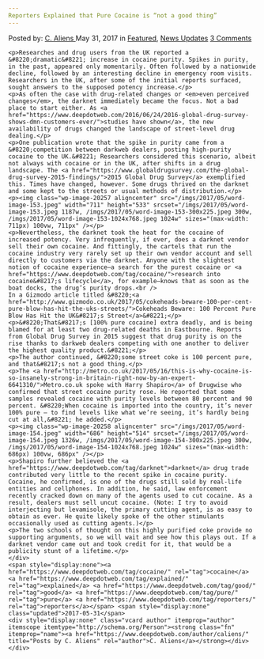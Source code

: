 ```yaml
---
Reporters Explained that Pure Cocaine is “not a good thing”
---
```

<article class="post-listing post-20247 post type-post status-publish format-standard has-post-thumbnail hentry  tag-cocaine tag-explained tag-good tag-pure tag-reporters">
    <div class="post-inner">
        <span>Posted by: <a href="https://www.deepdotweb.com/author/caliens/" title="">C. Aliens </a></span>
    <span>May 31, 2017</span>
    <span>in <a href="https://www.deepdotweb.com/category/deepdot-news/" rel="category tag">Featured</a>, <a href="https://www.deepdotweb.com/category/news-updates/" rel="category tag">News Updates</a></span>
    <span><a href="https://www.deepdotweb.com/2017/05/31/reporters-explained-pure-cocaine-not-good-thing/#comments">3 Comments</a></span>
    </p>
    <div class="clear"></div>
    
    <p>Researches and drug users from the UK reported a &#8220;dramatic&#8221; increase in cocaine purity. Spikes in purity, in the past, appeared only momentarily. Often followed by a nationwide decline, followed by an interesting decline in emergency room visits. Researchers in the UK, after some of the initial reports surfaced, sought answers to the supposed potency increase.</p>
    <p>As often the case with drug-related changes or <em>even perceived changes</em>, the darknet immediately became the focus. Not a bad place to start either. As <a href="https://www.deepdotweb.com/2016/06/24/2016-global-drug-survey-shows-dmn-customers-ever/">studies have shown</a>, the new availability of drugs changed the landscape of street-level drug dealing.</p>
    <p>One publication wrote that the spike in purity came from a &#8220;competition between darkweb dealers, posting high-purity cocaine to the UK.&#8221; Researchers considered this scenario, albeit not always with cocaine or in the UK, after shifts in a drug landscape. The <a href="https://www.globaldrugsurvey.com/the-global-drug-survey-2015-findings/">2015 Global Drug Survey</a> exemplified this. Times have changed, however. Some drugs thrived on the darknet and some kept to the streets or usual methods of distribution.</p>
    <p><img class="wp-image-20257 aligncenter" src="/imgs/2017/05/word-image-153.jpeg" width="711" height="533" srcset="/imgs/2017/05/word-image-153.jpeg 1187w, /imgs/2017/05/word-image-153-300x225.jpeg 300w, /imgs/2017/05/word-image-153-1024x768.jpeg 1024w" sizes="(max-width: 711px) 100vw, 711px" /></p>
    <p>Nevertheless, the darknet took the heat for the cocaine of increased potency. Very infrequently, if ever, does a darknet vendor sell their own cocaine. And fittingly, the cartels that run the cocaine industry very rarely set up their own vendor account and sell directly to customers via the darknet. Anyone with the slightest notion of cocaine experience—a search for the purest cocaine or <a href="https://www.deepdotweb.com/tag/cocaine/">research into cocaine&#8217;s lifecycle</a>, for example—knows that as soon as the boat docks, the drug’s purity drops.<br />
    In a Gizmodo article titled &#8220;<a href="http://www.gizmodo.co.uk/2017/05/cokeheads-beware-100-per-cent-pure-blow-has-hit-the-uks-streets/">Cokeheads Beware: 100 Percent Pure Blow Has Hit the UK&#8217;s Street</a>&#8221;</p>
    <p>&#8220;That&#8217;s [100% pure cocaine] extra deadly, and is being blamed for at least two drug-related deaths in Eastbourne. Reports from Global Drug Survey in 2015 suggest that drug purity is on the rise thanks to darkweb dealers competing with one another to deliver the highest quality product.&#8221;</p>
    <p>The author continued, &#8220;some street coke is 100 percent pure, and that&#8217;s not a good thing.</p>
    <p>The <a href="http://metro.co.uk/2017/05/16/this-is-why-cocaine-is-so-insanely-strong-in-britain-right-now-by-an-expert-6641310/">Metro.co.uk spoke with Harry Shapiro</a> of Drugwise who confirmed that street cocaine purity rose. He reported that some samples revealed cocaine with purity levels between 80 percent and 90 percent. &#8220;When cocaine is imported into the country, it’s never 100% pure – to find levels like what we’re seeing, it’s hardly being cut at all,&#8221; he added.</p>
    <p><img class="wp-image-20258 aligncenter" src="/imgs/2017/05/word-image-154.jpeg" width="686" height="514" srcset="/imgs/2017/05/word-image-154.jpeg 1326w, /imgs/2017/05/word-image-154-300x225.jpeg 300w, /imgs/2017/05/word-image-154-1024x768.jpeg 1024w" sizes="(max-width: 686px) 100vw, 686px" /></p>
    <p>Shapiro further believed the <a href="https://www.deepdotweb.com/tag/darknet">darknet</a> drug trade contributed very little to the recent spike in cocaine purity. Cocaine, he confirmed, is one of the drugs still sold by real-life entities and cellphones. In addition, he said, law enforcement recently cracked down on many of the agents used to cut cocaine. As a result, dealers must sell uncut cocaine. (Note: I try to avoid interjecting but levamisole, the primary cutting agent, is as easy to obtain as ever. He quite likely spoke of the other stimulants occasionally used as cutting agents.)</p>
    <p>The two schools of thought on this highly purified coke provide no supporting arguments, so we will wait and see how this plays out. If a darknet vendor came out and took credit for it, that would be a publicity stunt of a lifetime.</p>
    </div>
    <span style="display:none"><a href="https://www.deepdotweb.com/tag/cocaine/" rel="tag">cocaine</a> <a href="https://www.deepdotweb.com/tag/explained/" rel="tag">explained</a> <a href="https://www.deepdotweb.com/tag/good/" rel="tag">good</a> <a href="https://www.deepdotweb.com/tag/pure/" rel="tag">pure</a> <a href="https://www.deepdotweb.com/tag/reporters/" rel="tag">reporters</a></span> <span style="display:none" class="updated">2017-05-31</span>
    <div style="display:none" class="vcard author" itemprop="author" itemscope itemtype="http://schema.org/Person"><strong class="fn" itemprop="name"><a href="https://www.deepdotweb.com/author/caliens/" title="Posts by C. Aliens" rel="author">C. Aliens</a></strong></div>
    </div>
</article>

